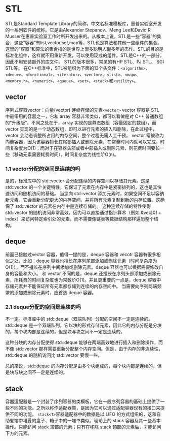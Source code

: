 # STL

STL是Standard Template Library的简称，中文名标准模板库，惠普实验室开发的一系列软件的统称。它是由Alexander Stepanov、Meng Lee和David R Musser在惠普实验室工作时所开发出来的。从根本上说，STL是一些“容器”的集合，这些“容器”有list,vector,set,map等，STL也是算法和其他一些组件的集合。这里的“容器”和算法的集合指的是世界上很多聪明人很多年的杰作。STL的目的是标准化组件，这样就不用重新开发，可以使用现成的组件。STL是C++的一部分，因此不用安装额外的库文件。
STL的版本很多，常见的有HP STL、PJ STL、 SGI STL等。
在C++标准中，STL被组织为下面的13个头文件：`<algorithm>`、`<deque>`、`<functional>`、`<iterator>`、`<vector>`、`<list>`、`<map>`、`<memory.h>`、`<numeric>`、`<queue>`、`<set>`、`<stack>`和`<utility>`。

## vector

序列式容器vector：向量(vector) 连续存储的元素`<vector>`
vector 容器是 STL 中最常用的容器之一，它和 array 容器非常类似，都可以看做是对 C++ 普通数组的“升级版”。不同之处在于，array 实现的是静态数组（容量固定的数组），而 vector 实现的是一个动态数组，即可以进行元素的插入和删除，在此过程中，vector 会动态调整所占用的内存空间，整个过程无需人工干预。
vector 常被称为向量容器，因为该容器擅长在尾部插入或删除元素，在常量时间内就可以完成，时间复杂度为O(1)；而对于在容器头部或者中部插入或删除元素，则花费时间要长一些（移动元素需要耗费时间），时间复杂度为线性阶O(n)。

### 1.1 vector分配的空间是连续的吗

是的，标准库中的 std::vector 会分配连续的内存空间以存储其元素。这是 std::vector 的一个关键特性，它保证了元素在内存中是紧密排列的，这也是其快速访问和随机访问的基础。
当您向 std::vector 添加元素时，如果空间不足以容纳新元素，它会重新分配更大的内存空间，并将所有元素复制到新的内存位置。这确保了 std::vector 的元素在内存中是连续存储的。
这种连续存储的特性使得 std::vector 的随机访问非常高效，因为可以直接通过指针算术（例如 &vec[0] + index）来访问特定索引处的元素，而不需要像链表等数据结构那样遍历整个结构。

## deque

前面已接触过vector 容器，值得一提的是，deque 容器和 vecotr 容器有很多相似之处，比如：deque 容器也擅长在序列尾部添加或删除元素（时间复杂度为O(1)），而不擅长在序列中间添加或删除元素。deque 容器也可以根据需要修改自身的容量和大小。
和 vector 不同的是，deque 还擅长在序列头部添加或删除元素，所耗费的时间复杂度也为常数阶O(1)。并且更重要的一点是，deque 容器中存储元素并不能保证所有元素都存储到连续的内存空间中。
当需要向序列两端频繁的添加或删除元素时，应首选 deque 容器。

### 2.1 deque分配的空间是连续的吗

不一定。标准库中的 std::deque（双端队列）分配的空间不一定是连续的。std::deque 是一个双端队列，它以块的形式存储元素，因此它的内存分配是分块的，每个块内部是连续的，但是块与块之间不一定是连续的。

这种分块的内存分配使得 std::deque 能够在两端高效地进行插入和删除操作，而不像 std::vector 那样需要重新分配整个内存空间。但是，由于内存的非连续性，std::deque 的随机访问比 std::vector 要慢一些。

总的来说，std::deque 的内存分配是由多个块组成的，每个块内部是连续的，但是块与块之间不一定是连续的。

## stack

容器适配器是一个封装了序列容器的类模板，它在一般序列容器的基础上提供了一些不同的功能。之所以称作适配器类，是因为它可以通过适配容器现有的接口来提供不同的功能。
`stack<T>`容器适配器中的数据是以 LIFO 的方式组织的，这和自助餐馆中堆叠的盘子、箱子中的一堆书类似。理论上的 stack 容器及其一些基本操作。只能访问 stack 顶部的元素；只有在移除 stack 顶部的元素后，才能访问下方的元素。
